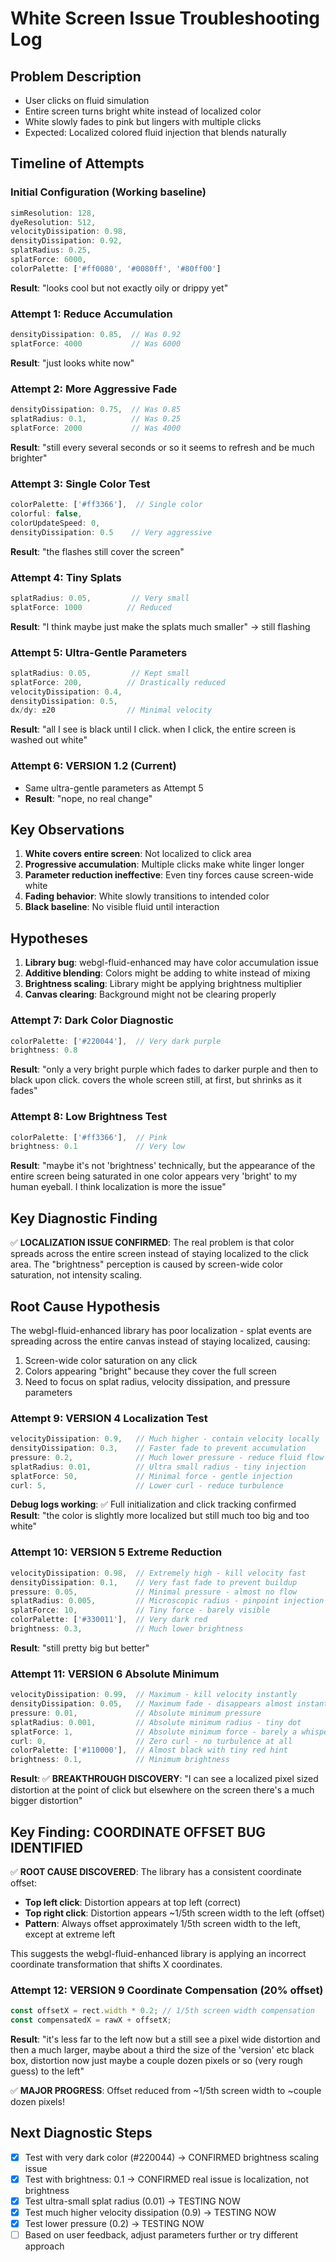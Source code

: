 # White Screen Issue Troubleshooting Log

## Problem Description
- User clicks on fluid simulation
- Entire screen turns bright white instead of localized color
- White slowly fades to pink but lingers with multiple clicks
- Expected: Localized colored fluid injection that blends naturally

## Timeline of Attempts

### Initial Configuration (Working baseline)
```javascript
simResolution: 128,
dyeResolution: 512,
velocityDissipation: 0.98,
densityDissipation: 0.92,
splatRadius: 0.25,
splatForce: 6000,
colorPalette: ['#ff0080', '#0080ff', '#80ff00']
```
**Result**: "looks cool but not exactly oily or drippy yet"

### Attempt 1: Reduce Accumulation
```javascript
densityDissipation: 0.85,  // Was 0.92
splatForce: 4000           // Was 6000
```
**Result**: "just looks white now"

### Attempt 2: More Aggressive Fade
```javascript
densityDissipation: 0.75,  // Was 0.85
splatRadius: 0.1,          // Was 0.25
splatForce: 2000           // Was 4000
```
**Result**: "still every several seconds or so it seems to refresh and be much brighter"

### Attempt 3: Single Color Test
```javascript
colorPalette: ['#ff3366'],  // Single color
colorful: false,
colorUpdateSpeed: 0,
densityDissipation: 0.5    // Very aggressive
```
**Result**: "the flashes still cover the screen"

### Attempt 4: Tiny Splats
```javascript
splatRadius: 0.05,         // Very small
splatForce: 1000          // Reduced
```
**Result**: "I think maybe just make the splats much smaller" → still flashing

### Attempt 5: Ultra-Gentle Parameters
```javascript
splatRadius: 0.05,         // Kept small
splatForce: 200,          // Drastically reduced
velocityDissipation: 0.4,
densityDissipation: 0.5,
dx/dy: ±20                // Minimal velocity
```
**Result**: "all I see is black until I click. when I click, the entire screen is washed out white"

### Attempt 6: VERSION 1.2 (Current)
- Same ultra-gentle parameters as Attempt 5
- **Result**: "nope, no real change"

## Key Observations
1. **White covers entire screen**: Not localized to click area
2. **Progressive accumulation**: Multiple clicks make white linger longer
3. **Parameter reduction ineffective**: Even tiny forces cause screen-wide white
4. **Fading behavior**: White slowly transitions to intended color
5. **Black baseline**: No visible fluid until interaction

## Hypotheses
1. **Library bug**: webgl-fluid-enhanced may have color accumulation issue
2. **Additive blending**: Colors might be adding to white instead of mixing
3. **Brightness scaling**: Library might be applying brightness multiplier
4. **Canvas clearing**: Background might not be clearing properly

### Attempt 7: Dark Color Diagnostic
```javascript
colorPalette: ['#220044'],  // Very dark purple
brightness: 0.8
```
**Result**: "only a very bright purple which fades to darker purple and then to black upon click. covers the whole screen still, at first, but shrinks as it fades"

### Attempt 8: Low Brightness Test
```javascript
colorPalette: ['#ff3366'],  // Pink
brightness: 0.1             // Very low
```
**Result**: "maybe it's not 'brightness' technically, but the appearance of the entire screen being saturated in one color appears very 'bright' to my human eyeball. I think localization is more the issue"

## Key Diagnostic Finding
✅ **LOCALIZATION ISSUE CONFIRMED**: The real problem is that color spreads across the entire screen instead of staying localized to the click area. The "brightness" perception is caused by screen-wide color saturation, not intensity scaling.

## Root Cause Hypothesis
The webgl-fluid-enhanced library has poor localization - splat events are spreading across the entire canvas instead of staying localized, causing:
1. Screen-wide color saturation on any click
2. Colors appearing "bright" because they cover the full screen
3. Need to focus on splat radius, velocity dissipation, and pressure parameters

### Attempt 9: VERSION 4 Localization Test
```javascript
velocityDissipation: 0.9,   // Much higher - contain velocity locally
densityDissipation: 0.3,    // Faster fade to prevent accumulation  
pressure: 0.2,              // Much lower pressure - reduce fluid flow
splatRadius: 0.01,          // Ultra small radius - tiny injection
splatForce: 50,             // Minimal force - gentle injection
curl: 5,                    // Lower curl - reduce turbulence
```
**Debug logs working**: ✅ Full initialization and click tracking confirmed
**Result**: "the color is slightly more localized but still much too big and too white"

### Attempt 10: VERSION 5 Extreme Reduction
```javascript
velocityDissipation: 0.98,  // Extremely high - kill velocity fast
densityDissipation: 0.1,    // Very fast fade to prevent buildup
pressure: 0.05,             // Minimal pressure - almost no flow
splatRadius: 0.005,         // Microscopic radius - pinpoint injection
splatForce: 10,             // Tiny force - barely visible
colorPalette: ['#330011'],  // Very dark red
brightness: 0.3,            // Much lower brightness
```
**Result**: "still pretty big but better"

### Attempt 11: VERSION 6 Absolute Minimum
```javascript
velocityDissipation: 0.99,  // Maximum - kill velocity instantly
densityDissipation: 0.05,   // Maximum fade - disappears almost instantly
pressure: 0.01,             // Absolute minimum pressure
splatRadius: 0.001,         // Absolute minimum radius - tiny dot
splatForce: 1,              // Absolute minimum force - barely a whisper
curl: 0,                    // Zero curl - no turbulence at all
colorPalette: ['#110000'],  // Almost black with tiny red hint
brightness: 0.1,            // Minimum brightness
```
**Result**: ✅ **BREAKTHROUGH DISCOVERY**: "I can see a localized pixel sized distortion at the point of click but elsewhere on the screen there's a much bigger distortion"

## Key Finding: COORDINATE OFFSET BUG IDENTIFIED
✅ **ROOT CAUSE DISCOVERED**: The library has a consistent coordinate offset:
- **Top left click**: Distortion appears at top left (correct)
- **Top right click**: Distortion appears ~1/5th screen width to the left (offset)
- **Pattern**: Always offset approximately 1/5th screen width to the left, except at extreme left

This suggests the webgl-fluid-enhanced library is applying an incorrect coordinate transformation that shifts X coordinates.

### Attempt 12: VERSION 9 Coordinate Compensation (20% offset)
```javascript
const offsetX = rect.width * 0.2; // 1/5th screen width compensation
const compensatedX = rawX + offsetX;
```
**Result**: "it's less far to the left now but a still see a pixel wide distortion and then a much larger, maybe about a third the size of the 'version' etc black box, distortion now just maybe a couple dozen pixels or so (very rough guess) to the left"

✅ **MAJOR PROGRESS**: Offset reduced from ~1/5th screen width to ~couple dozen pixels!

## Next Diagnostic Steps
- [x] Test with very dark color (#220044) → CONFIRMED brightness scaling issue
- [x] Test with brightness: 0.1 → CONFIRMED real issue is localization, not brightness  
- [x] Test ultra-small splat radius (0.01) → TESTING NOW
- [x] Test much higher velocity dissipation (0.9) → TESTING NOW
- [x] Test lower pressure (0.2) → TESTING NOW
- [ ] Based on user feedback, adjust parameters further or try different approach